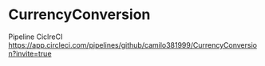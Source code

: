 # CurrencyConversion

Pipeline CiclreCI
https://app.circleci.com/pipelines/github/camilo381999/CurrencyConversion?invite=true
